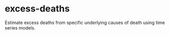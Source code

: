 # excess-deaths
Estimate excess deaths from specific underlying causes of death using time series models.
